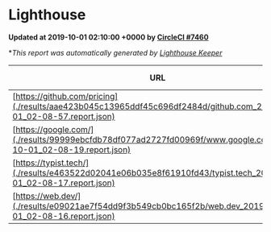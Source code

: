 
# Lighthouse

**Updated at 2019-10-01 02:10:00 +0000 by [CircleCI #7460](https://circleci.com/gh/ItinerisLtd/lighthouse-keeper-example/7460)**

**This report was automatically generated by [Lighthouse Keeper](https://github.com/itinerisltd/lighthouse-keeper)*

| URL | Performance | Accessibility | Best Practices | SEO | PWA | Updated At |
| --- | --- | --- | --- | --- | --- | --- |
| [https://github.com/pricing](./results/aae423b045c13965ddf45c696df2484d/github.com_2019-10-01_02-08-57.report.json) | 0.9 | 0.93 | 0.93 | 0.92 | 0.56 | 2019-10-01T02:08:57.467Z |
| [https://google.com/](./results/99999ebcfdb78df077ad2727fd00969f/www.google.com_2019-10-01_02-08-19.report.json) | 0.94 | 0.86 | 0.93 | 0.83 | 0.56 | 2019-10-01T02:08:19.802Z |
| [https://typist.tech/](./results/e463522d02041e06b035e8f61910fd43/typist.tech_2019-10-01_02-08-17.report.json) |  |  |  |  |  | 2019-10-01T02:08:17.036Z |
| [https://web.dev/](./results/e09021ae7f54dd9f3b549cb0bc165f2b/web.dev_2019-10-01_02-08-16.report.json) | 0.92 | 0.9 | 1 | 0.96 | 1 | 2019-10-01T02:08:16.243Z |
